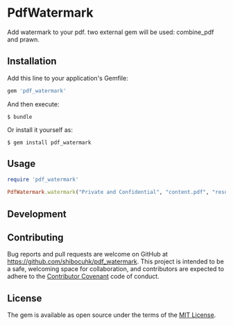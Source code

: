 # PdfWatermark

Add watermark to your pdf. two external gem will be used: combine_pdf and prawn. 

## Installation

Add this line to your application's Gemfile:

```ruby
gem 'pdf_watermark'
```

And then execute:

    $ bundle

Or install it yourself as:

    $ gem install pdf_watermark

## Usage
```ruby
require 'pdf_watermark'

PdfWatermark.watermark("Private and Confidential", "content.pdf", "result.pdf", {:margin => 20,:angle=>:diagonal})
```
## Development


## Contributing

Bug reports and pull requests are welcome on GitHub at https://github.com/shibocuhk/pdf_watermark. This project is intended to be a safe, welcoming space for collaboration, and contributors are expected to adhere to the [Contributor Covenant](contributor-covenant.org) code of conduct.


## License

The gem is available as open source under the terms of the [MIT License](http://opensource.org/licenses/MIT).

